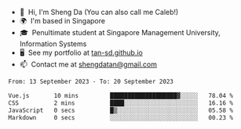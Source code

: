 <!---
tan-sd/tan-sd is a ✨ special ✨ repository because its `README.md` (this file) appears on your GitHub profile.
You can click the Preview link to take a look at your changes.
--->
- 👋  Hi, I'm Sheng Da (You can also call me Caleb!)
- 🌍  I'm based in Singapore
- 🎓  Penultimate student at Singapore Management University, Information Systems
- 🖥️  See my portfolio at [tan-sd.github.io](https://tan-sd.github.io/)
- 📫  Contact me at [shengdatan@gmail.com](mailto:shengdatan@gmail.com)

<!--START_SECTION:waka-->

```txt
From: 13 September 2023 - To: 20 September 2023

Vue.js       10 mins         ███████████████████▓░░░░░   78.04 %
CSS          2 mins          ████░░░░░░░░░░░░░░░░░░░░░   16.16 %
JavaScript   0 secs          █▒░░░░░░░░░░░░░░░░░░░░░░░   05.58 %
Markdown     0 secs          ░░░░░░░░░░░░░░░░░░░░░░░░░   00.23 %
```

<!--END_SECTION:waka-->
